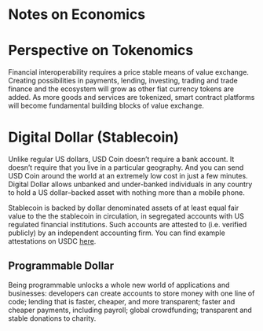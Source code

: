 # Notes on Economics



# Perspective on Tokenomics

Financial interoperability requires a price stable means of value exchange. Creating possibilities in payments, lending, investing, trading and trade finance and the ecosystem will grow as other fiat currency tokens are added. As more goods and services are tokenized, smart contract platforms will become fundamental building blocks of value exchange.



# Digital Dollar (Stablecoin)

Unlike regular US dollars, USD Coin doesn’t require a bank account. It doesn’t require that you live in a particular geography. And you can send USD Coin around the world at an extremely low cost in just a few minutes. Digital Dollar allows unbanked and under-banked individuals in any country to hold a US dollar–backed asset with nothing more than a mobile phone.



Stablecoin is backed by dollar denominated assets of at least equal fair value to the the stablecoin in circulation, in segregated accounts with US regulated financial institutions. Such accounts are attested to (i.e. verified publicly) by an independent accounting firm. You can find example attestations on USDC [here](https://www.centre.io/usdc-transparency).



## Programmable Dollar

Being programmable unlocks a whole new world of applications and businesses: developers can create accounts to store money with one line of code; lending that is faster, cheaper, and more transparent; faster and cheaper payments, including payroll; global crowdfunding; transparent and stable donations to charity.